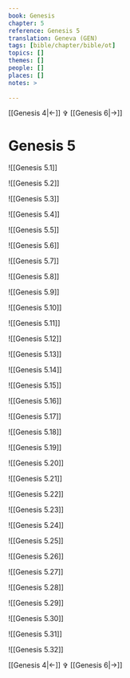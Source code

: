 ```yaml
---
book: Genesis
chapter: 5
reference: Genesis 5
translation: Geneva (GEN)
tags: [bible/chapter/bible/ot]
topics: []
themes: []
people: []
places: []
notes: >
  
---
```


[[Genesis 4|<-]] ✞ [[Genesis 6|->]]

# Genesis 5

![[Genesis 5.1]]

![[Genesis 5.2]]

![[Genesis 5.3]]

![[Genesis 5.4]]

![[Genesis 5.5]]

![[Genesis 5.6]]

![[Genesis 5.7]]

![[Genesis 5.8]]

![[Genesis 5.9]]

![[Genesis 5.10]]

![[Genesis 5.11]]

![[Genesis 5.12]]

![[Genesis 5.13]]

![[Genesis 5.14]]

![[Genesis 5.15]]

![[Genesis 5.16]]

![[Genesis 5.17]]

![[Genesis 5.18]]

![[Genesis 5.19]]

![[Genesis 5.20]]

![[Genesis 5.21]]

![[Genesis 5.22]]

![[Genesis 5.23]]

![[Genesis 5.24]]

![[Genesis 5.25]]

![[Genesis 5.26]]

![[Genesis 5.27]]

![[Genesis 5.28]]

![[Genesis 5.29]]

![[Genesis 5.30]]

![[Genesis 5.31]]

![[Genesis 5.32]]

[[Genesis 4|<-]] ✞ [[Genesis 6|->]]
